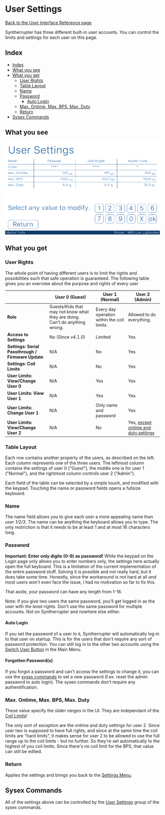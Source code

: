 # User Settings

[Back to the User Interface Reference page](README.md#readme)

Syntherrupter has three different built-in user accounts. You can control the limits and settings for each user on this page. 

## Index
* [Index](#index)
* [What you see](#what-you-see)
* [What you get](#what-you-get)
	* [User Rights](#user-rights)
	* [Table Layout](#table-layout)
	* [Name](#name)
	* [Password](#password)
		* [Auto Login](#auto-login)
	* [Max. Ontime, Max. BPS, Max. Duty](#max-ontime-max-bps-max-duty)
	* [Return](#return)
* [Sysex Commands](#sysex-commands)

## What you see

![User Settings](/Documentation/Pictures/UI/Users.png)

## What you get

### User Rights

The whole point of having different users is to limit the rights and possibilities such that safe operation is guaranteed. The following table gives you an overview about the purpose and rights of every user

|  | **User 0 (Guest)** | **User 1 (Normal)** | **User 2 (Admin)** |
|---|---|---|---|
| **Role** | Guests/Kids that may not know what they are doing. Can't do anything wrong. | Every day operation within the coil limits.  | Allowed to do everything.  |
| **Access to Settings** | No (Since v4.1.0) | Limited | Yes |
| **Settings: Serial Passthrough / Firmware Update** | N/A  | No | Yes |
| **Settings: Coil Limits** | N/A | No | Yes |
| **User Limits: View/Change User 0** | N/A | Yes | Yes |
| **User Limits: View User 1** | N/A | Yes | Yes |
| **User Limits: Change User 1** | N/A | Only name and password | Yes |
| **User Limits: View/Change User 2** | N/A | No | Yes, [except ontime and duty settings](#max-ontime-max-bps-max-duty) |


### Table Layout

Each row contains another property of the users, as described on the left. Each column represents one of the three users. The leftmost column contains the settings of user 0 ("Guest"), the middle one is for user 1 ("Normal"), and the rightmost column controls user 2 ("Admin").

Each field of the table can be selected by a simple touch, and modified with the keypad. Touching the name or password fields opens a fullsize keyboard. 

### Name

The name field allows you to give each user a more appealing name than *user 1/2/3*. The name can be anything the keyboard allows you to type. The only restriction is that it needs to be at least 1 and at most 16 characters long.

### Password  

**Important: Enter only digits (0-9) as password!** While the keypad on the Login page only allows you to enter numbers only, the settings here actually open the full keyboard. This is a limitation of the current implementation of the entire password stuff. Solving it is possible and not really hard, but it does take some time. Honestly, since the workaround is not hard at all *and* most users won't even face the issue, I had no motivation so far to fix this. 

That aside, your password can have any length from 1-16. 

Note: if you give two users the same password, you'll get logged in as the user with *the least* rights. Don't use the same password for multiple accounts. Not on Syntherrupter and nowhere else either.

#### Auto Login

If you set the password of a user to `0`, Syntherrupter will automatically log in to that user on startup. This is for the users that don't require any sort of password protection. You can still log in to the other two accounts using the [Switch User Button](Menu.md#switch-user) in the Main Menu. 

#### Forgotten Password(s)

If you forgot a password and can't access the settings to change it, you can use the [sysex commands](#sysex-commands) to set a new password (f.ex. reset the admin password to auto login). The sysex commands don't require any authentification. 

### Max. Ontime, Max. BPS, Max. Duty

These value specify the *slider ranges* in the UI. They are independant of the [Coil Limits](Coil%20Limits.md#readme)! 

The only sort of exception are the ontime and duty settings for user 2. Since user two is supposed to have full rights, and since at the same time the coil limits are "hard limits", it makes sense for user 2 to be allowed to use the full range up to the coil limits - but no further. So they're set automatically to the highest of you coil limits. Since there's no coil limit for the BPS, that value can still be edited. 

### Return

Applies the settings and brings you back to the [Settings Menu](Settings.md#readme).

## Sysex Commands

All of the settings above can be controlled by the [User Settings](/Documentation/Wiki/Custom%20MIDI%20Commands.md#0x240-0x2ff-user-settings) group of the sysex commands.
